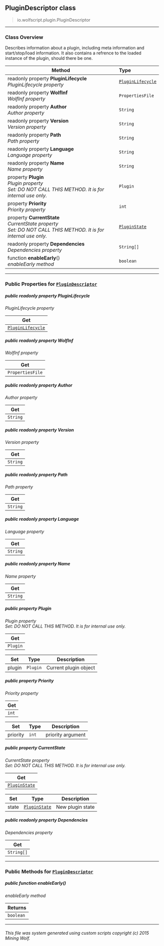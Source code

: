## PluginDescriptor __class__

>io.wolfscript.plugin.PluginDescriptor

---

### Class Overview

Describes information about a plugin, including meta information and start/stop/load information. It also contains a refrence to the loaded instance of the plugin, should there be one.

Method | Type   
--- | :--- 
 readonly property __PluginLifecycle__ <br> _PluginLifecycle property_ | [`PluginLifecycle`](PluginLifecycle.md)
 readonly property __WolfInf__ <br> _WolfInf property_ | `PropertiesFile`
 readonly property __Author__ <br> _Author property_ | `String`
 readonly property __Version__ <br> _Version property_ | `String`
 readonly property __Path__ <br> _Path property_ | `String`
 readonly property __Language__ <br> _Language property_ | `String`
 readonly property __Name__ <br> _Name property_ | `String`
  property __Plugin__ <br> _Plugin property<br>Set: DO NOT CALL THIS METHOD. It is for internal use only._ | `Plugin`
  property __Priority__ <br> _Priority property_ | `int`
  property __CurrentState__ <br> _CurrentState property<br>Set: DO NOT CALL THIS METHOD. It is for internal use only._ | [`PluginState`](PluginState.md)
 readonly property __Dependencies__ <br> _Dependencies property_ | `String[]`
 function __enableEarly__() <br> _enableEarly method_ | `boolean`



---


### Public Properties for [`PluginDescriptor`](PluginDescriptor.md)

##### <a id='pluginlifecycle'></a>public  readonly property __PluginLifecycle__

_PluginLifecycle property_

Get | 
--- | 
[`PluginLifecycle`](PluginLifecycle.md) |



##### <a id='wolfinf'></a>public  readonly property __WolfInf__

_WolfInf property_

Get | 
--- | 
`PropertiesFile` |



##### <a id='author'></a>public  readonly property __Author__

_Author property_

Get | 
--- | 
`String` |



##### <a id='version'></a>public  readonly property __Version__

_Version property_

Get | 
--- | 
`String` |



##### <a id='path'></a>public  readonly property __Path__

_Path property_

Get | 
--- | 
`String` |



##### <a id='language'></a>public  readonly property __Language__

_Language property_

Get | 
--- | 
`String` |



##### <a id='name'></a>public  readonly property __Name__

_Name property_

Get | 
--- | 
`String` |



##### <a id='plugin'></a>public   property __Plugin__

_Plugin property<br>Set: DO NOT CALL THIS METHOD. It is for internal use only._

Get | 
--- | 
`Plugin` |

Set | Type | Description  
--- | --- | --- 
plugin | `Plugin` | Current plugin object


##### <a id='priority'></a>public   property __Priority__

_Priority property_

Get | 
--- | 
`int` |

Set | Type | Description  
--- | --- | --- 
priority | `int` | priority argument


##### <a id='currentstate'></a>public   property __CurrentState__

_CurrentState property<br>Set: DO NOT CALL THIS METHOD. It is for internal use only._

Get | 
--- | 
[`PluginState`](PluginState.md) |

Set | Type | Description  
--- | --- | --- 
state | [`PluginState`](PluginState.md) | New plugin state


##### <a id='dependencies'></a>public  readonly property __Dependencies__

_Dependencies property_

Get | 
--- | 
`String[]` |



---

### Public Methods for [`PluginDescriptor`](PluginDescriptor.md)

##### <a id='enableearly'></a>public  function __enableEarly__()

_enableEarly method_

Returns | 
--- | 
`boolean` |


---


###### This file was system generated using custom scripts copyright (c) 2015 Mining Wolf.
	

